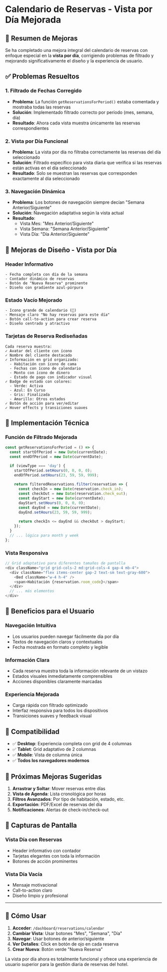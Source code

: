# Calendario de Reservas - Vista por Día Mejorada

## 📅 Resumen de Mejoras

Se ha completado una mejora integral del calendario de reservas con enfoque especial en la **vista por día**, corrigiendo problemas de filtrado y mejorando significativamente el diseño y la experiencia de usuario.

## ✅ Problemas Resueltos

### 1. **Filtrado de Fechas Corregido**
- **Problema**: La función `getReservationsForPeriod()` estaba comentada y mostraba todas las reservas
- **Solución**: Implementado filtrado correcto por período (mes, semana, día)
- **Resultado**: Ahora cada vista muestra únicamente las reservas correspondientes

### 2. **Vista por Día Funcional**
- **Problema**: La vista por día no filtraba correctamente las reservas del día seleccionado
- **Solución**: Filtrado específico para vista diaria que verifica si las reservas están activas en el día seleccionado
- **Resultado**: Solo se muestran las reservas que corresponden exactamente al día seleccionado

### 3. **Navegación Dinámica**
- **Problema**: Los botones de navegación siempre decían "Semana Anterior/Siguiente"
- **Solución**: Navegación adaptativa según la vista actual
- **Resultado**: 
  - Vista Mes: "Mes Anterior/Siguiente"
  - Vista Semana: "Semana Anterior/Siguiente"  
  - Vista Día: "Día Anterior/Siguiente"

## 🎨 Mejoras de Diseño - Vista por Día

### **Header Informativo**
```tsx
- Fecha completa con día de la semana
- Contador dinámico de reservas
- Botón de "Nueva Reserva" prominente
- Diseño con gradiente azul-púrpura
```

### **Estado Vacío Mejorado**
```tsx
- Icono grande de calendario (📅)
- Mensaje claro "No hay reservas para este día"
- Botón call-to-action para crear reserva
- Diseño centrado y atractivo
```

### **Tarjetas de Reserva Rediseñadas**
```tsx
Cada reserva muestra:
✓ Avatar del cliente con ícono
✓ Nombre del cliente destacado
✓ Información en grid organizado:
  - Habitación con ícono de cama
  - Fechas con ícono de calendario
  - Monto con ícono de dinero
  - Estado de pago con indicador visual
✓ Badge de estado con colores:
  - Verde: Activa
  - Azul: En Curso
  - Gris: Finalizada
  - Amarillo: Otros estados
✓ Botón de acción para ver/editar
✓ Hover effects y transiciones suaves
```

## 🔧 Implementación Técnica

### **Función de Filtrado Mejorada**
```typescript
const getReservationsForPeriod = () => {
  const startOfPeriod = new Date(currentDate);
  const endOfPeriod = new Date(currentDate);

  if (viewType === 'day') {
    startOfPeriod.setHours(0, 0, 0, 0);
    endOfPeriod.setHours(23, 59, 59, 999);
    
    return filteredReservations.filter(reservation => {
      const checkIn = new Date(reservation.check_in);
      const checkOut = new Date(reservation.check_out);
      const dayStart = new Date(currentDate);
      dayStart.setHours(0, 0, 0, 0);
      const dayEnd = new Date(currentDate);
      dayEnd.setHours(23, 59, 59, 999);
      
      return checkIn <= dayEnd && checkOut > dayStart;
    });
  }
  // ... lógica para month y week
};
```

### **Vista Responsiva**
```typescript
// Grid adaptativo para diferentes tamaños de pantalla
<div className="grid grid-cols-2 md:grid-cols-4 gap-4 mb-4">
  <div className="flex items-center gap-2 text-sm text-gray-600">
    <Bed className="w-4 h-4" />
    <span>Habitación {reservation.room_code}</span>
  </div>
  // ... más elementos
</div>
```

## 🎯 Beneficios para el Usuario

### **Navegación Intuitiva**
- Los usuarios pueden navegar fácilmente día por día
- Textos de navegación claros y contextuales
- Fecha mostrada en formato completo y legible

### **Información Clara**
- Cada reserva muestra toda la información relevante de un vistazo
- Estados visuales inmediatamente comprensibles
- Acciones disponibles claramente marcadas

### **Experiencia Mejorada**
- Carga rápida con filtrado optimizado
- Interfaz responsiva para todos los dispositivos
- Transiciones suaves y feedback visual

## 📱 Compatibilidad

- ✅ **Desktop**: Experiencia completa con grid de 4 columnas
- ✅ **Tablet**: Grid adaptativo de 2 columnas
- ✅ **Mobile**: Vista de columna única
- ✅ **Todos los navegadores modernos**

## 🚀 Próximas Mejoras Sugeridas

1. **Arrastrar y Soltar**: Mover reservas entre días
2. **Vista de Agenda**: Lista cronológica por horas
3. **Filtros Avanzados**: Por tipo de habitación, estado, etc.
4. **Exportación**: PDF/Excel de reservas del día
5. **Notificaciones**: Alertas de check-in/check-out

## 📸 Capturas de Pantalla

### Vista Día con Reservas
- Header informativo con contador
- Tarjetas elegantes con toda la información
- Botones de acción prominentes

### Vista Día Vacía
- Mensaje motivacional
- Call-to-action claro
- Diseño limpio y profesional

---

## 🔄 Cómo Usar

1. **Acceder**: `/dashboard/reservations/calendar`
2. **Cambiar Vista**: Usar botones "Mes", "Semana", "Día"
3. **Navegar**: Usar botones de anterior/siguiente
4. **Ver Detalles**: Click en botón de ojo en cada reserva
5. **Crear Nueva**: Botón verde "Nueva Reserva"

La vista por día ahora es totalmente funcional y ofrece una experiencia de usuario superior para la gestión diaria de reservas del hotel. 